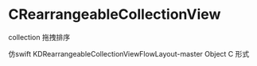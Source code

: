 # CRearrangeableCollectionView

collection 拖拽排序

仿swift KDRearrangeableCollectionViewFlowLayout-master
Object C 形式
